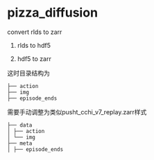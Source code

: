 # pizza_diffusion

convert rlds to zarr
1. rlds to hdf5

2. hdf5 to zarr

这时目录结构为
```
├── action
├── img
├── episode_ends

```
需要手动调整为类似pusht_cchi_v7_replay.zarr样式
```
├── data
│ ├── action
│ └── img
├── meta
│ ├── episode_ends
```
